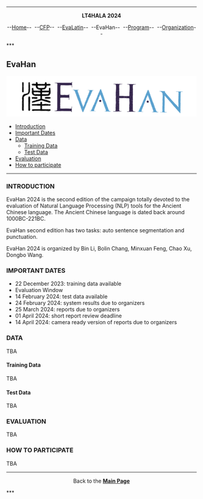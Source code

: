 ***
<p style="text-align: center;"><b>LT4HALA 2024</b></p>
<p style="text-align: center;">--<a href="index">Home</a>--&nbsp;&nbsp;--<a href="CFP">CFP</a>--&nbsp;&nbsp;--<a href="EvaLatin">EvaLatin</a>--&nbsp;&nbsp;--EvaHan--&nbsp;&nbsp;--<a href="Program">Program</a>--&nbsp;&nbsp;--<a href="organization">Organization</a>--</p>
***

## EvaHan

![](logo-EvaHan.png)

- [Introduction](#introduction)
- [Important Dates](#important-dates)
- [Data](#data)
  * [Training Data](#training-data)
  * [Test Data](#test-data)
- [Evaluation](#evaluation)
- [How to participate](#how-to-participate)

___


### INTRODUCTION

EvaHan 2024 is the second edition of the campaign totally devoted to the evaluation of Natural Language Processing (NLP) tools for the Ancient Chinese language. The Ancient Chinese language is dated back around 1000BC-221BC. 

EvaHan second edition has two tasks: auto sentence segmentation and punctuation.

EvaHan 2024 is organized by Bin Li, Bolin Chang, Minxuan Feng, Chao Xu, Dongbo Wang.


### IMPORTANT DATES
- 22 December 2023: training data available
- Evaluation Window
 - 14 February 2024: test data available
 - 24 February 2024: system results due to organizers
- 25 March 2024: reports due to organizers
- 01 April 2024: short report review deadline
- 14 April 2024: camera ready version of reports due to organizers


### DATA

TBA

#### Training Data
TBA

#### Test Data
TBA

### EVALUATION
TBA

### HOW TO PARTICIPATE
TBA



***
<p style="text-align: center;">Back to the <a href="https://circse.github.io/LT4HALA/"><b>Main Page</b></a></p>
***


